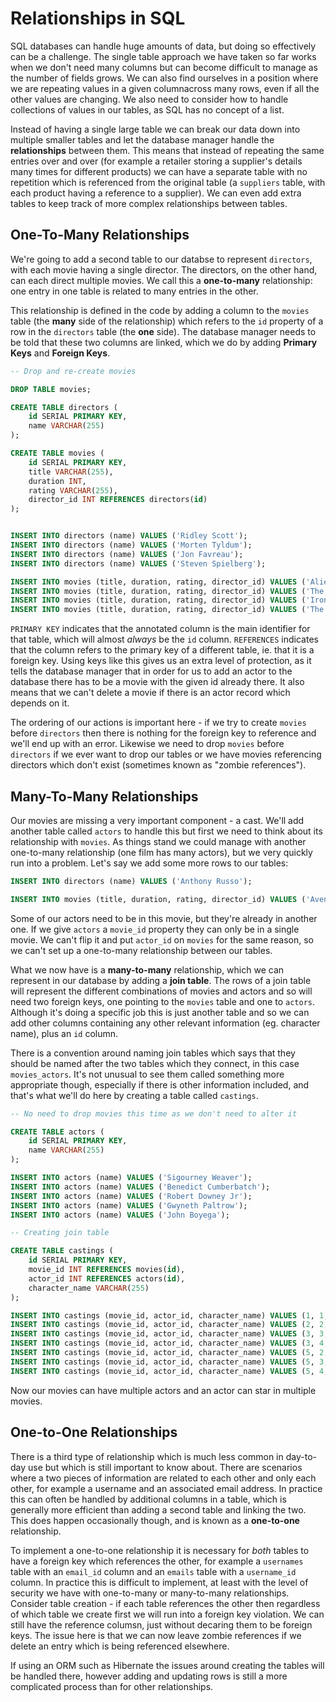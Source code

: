 # Relationships in SQL

SQL databases can handle huge amounts of data, but doing so effectively can be a challenge. The single table approach we have taken so far works when we don't need many columns but can become difficult to manage as the number of fields grows. We can also find ourselves in a position where we are repeating values in a given columnacross many rows, even if all the other values are changing. We also need to consider how to handle collections of values in our tables, as SQL has no concept of a list.

Instead of having a single large table we can break our data down into multiple smaller tables and let the database manager handle the **relationships** between them. This means that instead of repeating the same entries over and over (for example a retailer storing a supplier's details many times for different products) we can have a separate table with no repetition which is referenced from the original table (a `suppliers` table, with each product having a reference to a supplier). We can even add extra tables to keep track of more complex relationships between tables.

## One-To-Many Relationships

We're going to add a second table to our databse to represent `directors`, with each movie having a single director. The directors, on the other hand, can each direct multiple movies. We call this a **one-to-many** relationship: one entry in one table is related to many entries in the other.

This relationship is defined in the code by adding a column to the `movies` table (the **many** side of the relationship) which refers to the `id` property of a row in the `directors` table (the **one** side). The database manager needs to be told that these two columns are linked, which we do by adding **Primary Keys** and **Foreign Keys**.

```sql
-- Drop and re-create movies

DROP TABLE movies;

CREATE TABLE directors (
	id SERIAL PRIMARY KEY,
	name VARCHAR(255)
);

CREATE TABLE movies (
	id SERIAL PRIMARY KEY,
	title VARCHAR(255),
	duration INT,
	rating VARCHAR(255),
	director_id INT REFERENCES directors(id)
);


INSERT INTO directors (name) VALUES ('Ridley Scott');
INSERT INTO directors (name) VALUES ('Morten Tyldum');
INSERT INTO directors (name) VALUES ('Jon Favreau');
INSERT INTO directors (name) VALUES ('Steven Spielberg');

INSERT INTO movies (title, duration, rating, director_id) VALUES ('Alien', 117, '18', 1);
INSERT INTO movies (title, duration, rating, director_id) VALUES ('The Imitation Game', 114, '12A', 2);
INSERT INTO movies (title, duration, rating, director_id) VALUES ('Iron Man', 126, '12A', 3);
INSERT INTO movies (title, duration, rating, director_id) VALUES ('The Martian', 144, '12A', 1);
```

`PRIMARY KEY` indicates that the annotated column is the main identifier for that table, which will almost *always* be the `id` column. `REFERENCES` indicates that the column refers to the primary key of a different table, ie. that it is a foreign key. Using keys like this gives us an extra level of protection, as it tells the database manager that in order for us to add an actor to the database there has to be a movie with the given id already there. It also means that we can't delete a movie if there is an actor record which depends on it.

The ordering of our actions is important here - if we try to create `movies` before `directors` then there is nothing for the foreign key to reference and we'll end up with an error. Likewise we need to drop `movies` before `directors` if we ever want to drop our tables or we have movies referencing directors which don't exist (sometimes known as "zombie references").


## Many-To-Many Relationships

Our movies are missing a very important component - a cast. We'll add another table called `actors` to handle this but first we need to think about its relationship with `movies`. As things stand we could manage with another one-to-many relationship (one film has many actors), but we very quickly run into a problem. Let's say we add some more rows to our tables:

```sql
INSERT INTO directors (name) VALUES ('Anthony Russo');

INSERT INTO movies (title, duration, rating, director_id) VALUES ('Avengers: Endgame', 181, '12A', 4);
```

Some of our actors need to be in this movie, but they're already in another one. If we give `actors` a `movie_id` property they can only be in a single movie. We can't flip it and put `actor_id` on `movies` for the same reason, so we can't set up a one-to-many relationship between our tables.

What we now have is a **many-to-many** relationship, which we can represent in our database by adding a **join table**. The rows of a join table will represent the different combinations of movies and actors and so will need two foreign keys, one pointing to the `movies` table and one to `actors`. Although it's doing a specific job this is just another table and so we can add other columns containing any other relevant information (eg. character name), plus an `id` column. 

There is a convention around naming join tables which says that they should be named after the two tables which they connect, in this case `movies_actors`. It's not unusual to see them called something more appropriate though, especially if there is other information included, and that's what we'll do here by creating a table called `castings`.

```sql
-- No need to drop movies this time as we don't need to alter it

CREATE TABLE actors (
	id SERIAL PRIMARY KEY,
	name VARCHAR(255)
);

INSERT INTO actors (name) VALUES ('Sigourney Weaver');
INSERT INTO actors (name) VALUES ('Benedict Cumberbatch');
INSERT INTO actors (name) VALUES ('Robert Downey Jr');
INSERT INTO actors (name) VALUES ('Gwyneth Paltrow');
INSERT INTO actors (name) VALUES ('John Boyega');

-- Creating join table

CREATE TABLE castings (
	id SERIAL PRIMARY KEY,
	movie_id INT REFERENCES movies(id),
	actor_id INT REFERENCES actors(id),
	character_name VARCHAR(255)
);

INSERT INTO castings (movie_id, actor_id, character_name) VALUES (1, 1, 'Ripley');
INSERT INTO castings (movie_id, actor_id, character_name) VALUES (2, 2, 'Alan Turing');
INSERT INTO castings (movie_id, actor_id, character_name) VALUES (3, 3, 'Tony Stark');
INSERT INTO castings (movie_id, actor_id, character_name) VALUES (3, 4, 'Pepper Potts');
INSERT INTO castings (movie_id, actor_id, character_name) VALUES (5, 2, 'Dr Strange');
INSERT INTO castings (movie_id, actor_id, character_name) VALUES (5, 3, 'Tony Stark');
INSERT INTO castings (movie_id, actor_id, character_name) VALUES (5, 4, 'Pepper Potts');
```
Now our movies can have multiple actors and an actor can star in multiple movies.

## One-to-One Relationships

There is a third type of relationship which is much less common in day-to-day use but which is still important to know about. There are scenarios where a two pieces of information are related to each other and only each other, for example a username and an associated email address. In practice this can often be handled by additional columns in a table, which is generally more efficient than adding a second table and linking the two. This does happen occasionally though, and is known as a **one-to-one** relationship.

To implement a one-to-one relationship it is necessary for *both* tables to have a foreign key which references the other, for example a `usernames` table with an `email_id` column and an `emails` table with a `username_id` column. In practice this is difficult to implement, at least with the level of security we have with one-to-many or many-to-many relationships. Consider table creation - if each table references the other then regardless of which table we create first we will run into a foreign key violation. We can still have the reference columsn, just without decaring them to be foreign keys. The issue here is that we can now leave zombie references if we delete an entry which is being referenced elsewhere. 

If using an ORM such as Hibernate the issues around creating the tables will be handled there, however adding and updating rows is still a more complicated process than for other relationships.